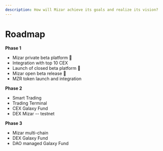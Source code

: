 ```yaml
---
description: How will Mizar achieve its goals and realize its vision?
---
```


# Roadmap

**Phase 1**

* Mizar private beta platform :stars:
* Integration with top 10 CEX
* Launch of closed beta platform :stars:
* Mizar open beta release :stars:
* MZR token launch and integration

**Phase 2**

* Smart Trading
* Trading Terminal
* CEX Galaxy Fund
* DEX Mizar -- testnet

**Phase 3**

* Mizar multi-chain
* DEX Galaxy Fund
* DAO managed Galaxy Fund

